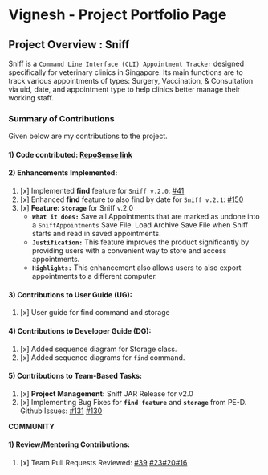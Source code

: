 # Vignesh - Project Portfolio Page

## Project Overview : Sniff

Sniff is a `Command Line Interface (CLI) Appointment Tracker` designed specifically for veterinary clinics in Singapore.
Its main functions are to track various appointments of types: Surgery, Vaccination, & Consultation via uid, date, and appointment type to help clinics better manage their working staff.
<br>

### Summary of Contributions

Given below are my contributions to the project.

#### 1) Code contributed: [RepoSense link](https://nus-cs2113-ay2223s2.github.io/tp-dashboard/?search=vignesh&sort=groupTitle&sortWithin=title&timeframe=commit&mergegroup=&groupSelect=groupByRepos&breakdown=true&since=2023-02-17&checkedFileTypes=docs~functional-code~test-code~other&tabOpen=true&tabType=authorship&zFR=false&tabAuthor=Vignesh-30&tabRepo=AY2223S2-CS2113-W12-1%2Ftp%5Bmaster%5D&authorshipIsMergeGroup=false&authorshipFileTypes=docs~functional-code&authorshipIsBinaryFileTypeChecked=false&authorshipIsIgnoredFilesChecked=false)

#### 2) Enhancements Implemented: <br>
1. [x] Implemented **find** feature for `Sniff v.2.0`: [#41](https://github.com/AY2223S2-CS2113-W12-1/tp/pull/41)
2. [x] Enhanced **find** feature to also find by date for `Sniff v.2.1`: [#150](https://github.com/AY2223S2-CS2113-W12-1/tp/pull/150)
3. [x] **Feature: `Storage`** for Sniff v.2.0 <br>
    * **`What it does:`** Save all Appointments that are marked as undone into a `SniffAppointments` Save File.
      Load Archive Save File when Sniff starts and read in saved appointments.
    * **`Justification:`** This feature improves the product significantly by providing users with a convenient way to store and access appointments.
    * **`Highlights:`** This enhancement also allows users to also export appointments to a different computer.

#### 3) Contributions to User Guide (UG): <br>
1. [x] User guide for find command and storage

#### 4) Contributions to Developer Guide (DG): <br>
1. [x] Added sequence diagram for Storage class.
2. [x] Added sequence diagrams for `find` command.

#### 5) Contributions to Team-Based Tasks: <br>
1. [x] **Project Management:** Sniff JAR Release for v2.0
2. [x] Implementing Bug Fixes for **`find feature`** and **`storage`** from PE-D. Github Issues: [#131](https://github.com/AY2223S2-CS2113-W12-1/tp/issues/131) [#130](https://github.com/AY2223S2-CS2113-W12-1/tp/issues/130) 

**COMMUNITY** <br>
#### 1) Review/Mentoring Contributions: <br>
1. [x] Team Pull Requests Reviewed: [#39](https://github.com/AY2223S2-CS2113-W12-1/tp/pull/39) [#23](https://github.com/AY2223S2-CS2113-W12-1/tp/pull/23)[#20](https://github.com/AY2223S2-CS2113-W12-1/tp/pull/20)[#16](https://github.com/AY2223S2-CS2113-W12-1/tp/pull/16)
